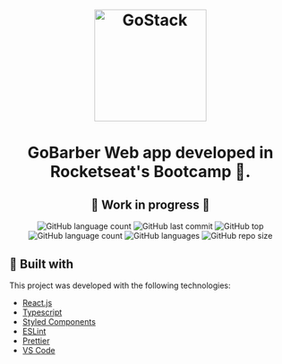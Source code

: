 <h1 align="center">
     <img alt="GoStack" src="https://res.cloudinary.com/morpa/image/upload/v1589031637/MyFiles/goBarber_l3x7ny.svg" width="200px" />
</h1>

<h1 align="center">
  GoBarber
  Web app developed in Rocketseat's Bootcamp 🚀.
</h1>

<h2 align="center">
 🚧 Work in progress 🚧
</h2>

<p align="center">
  <img alt="GitHub language count" src="https://img.shields.io/github/package-json/v/Morpa/GoBarber-WEB-V2.svg">

<img alt="GitHub last commit" src="https://img.shields.io/github/last-commit/Morpa/GoBarber-WEB-V2.svg?color=red">

<img alt="GitHub top" src="https://img.shields.io/github/languages/top/Morpa/GoBarber-WEB-V2.svg?color=yellow">

<img alt="GitHub language count" src="https://img.shields.io/github/languages/count/Morpa/GoBarber-WEB-V2.svg?color=lightgrey">

<img alt="GitHub languages" src="https://img.shields.io/github/languages/code-size/Morpa/GoBarber-WEB-V2.svg">

<img alt="GitHub repo size" src="https://img.shields.io/github/repo-size/Morpa/GoBarber-WEB-V2.svg?color=blueviolet">

</p>

## :rocket: Built with

This project was developed with the following technologies:

- [React.js](https://reactjs.org/)
- [Typescript](https://www.typescriptlang.org/)
- [Styled Components](https://styled-components.com/)
- [ESLint](https://eslint.org/)
- [Prettier](https://prettier.io/)
- [VS Code](https://code.visualstudio.com/)
